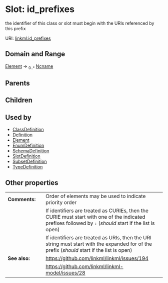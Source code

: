 
# Slot: id_prefixes


the identifier of this class or slot must begin with the URIs referenced by this prefix

URI: [linkml:id_prefixes](https://w3id.org/linkml/id_prefixes)


## Domain and Range

[Element](Element.md) &#8594;  <sub>0..\*</sub> [Ncname](Ncname.md)

## Parents


## Children


## Used by

 * [ClassDefinition](ClassDefinition.md)
 * [Definition](Definition.md)
 * [Element](Element.md)
 * [EnumDefinition](EnumDefinition.md)
 * [SchemaDefinition](SchemaDefinition.md)
 * [SlotDefinition](SlotDefinition.md)
 * [SubsetDefinition](SubsetDefinition.md)
 * [TypeDefinition](TypeDefinition.md)

## Other properties

|  |  |  |
| --- | --- | --- |
| **Comments:** | | Order of elements may be used to indicate priority order |
|  | | If identifiers are treated as CURIEs, then the CURIE must start with one of the indicated prefixes followed by `:` (_should_ start if the list is open) |
|  | | If identifiers are treated as URIs, then the URI string must start with the expanded for of the prefix (_should_ start if the list is open) |
| **See also:** | | https://github.com/linkml/linkml/issues/194 |
|  | | https://github.com/linkml/linkml-model/issues/28 |

